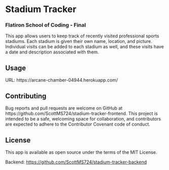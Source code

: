 <h1>Stadium Tracker</h1>
<h3>Flatiron School of Coding - Final</h3>

This app allows users to keep track of recently visited professional sports stadiums. Each stadium is given their own name, location, and picture. Individual visits can be added to each stadium as well, and these visits have a date and description associated with them.

<h2>Usage</h2>
URL: https://arcane-chamber-04944.herokuapp.com/

<h2>Contributing</h2>
Bug reports and pull requests are welcome on GitHub at https://github.com/ScottMS724/stadium-tracker-frontend. This project is intended to be a safe, welcoming space for collaboration, and contributors are expected to adhere to the Contributor Covenant code of conduct.

<h2>License</h2>
This app is available as open source under the terms of the MIT License.

Backend: https://github.com/ScottMS724/stadium-tracker-backend
